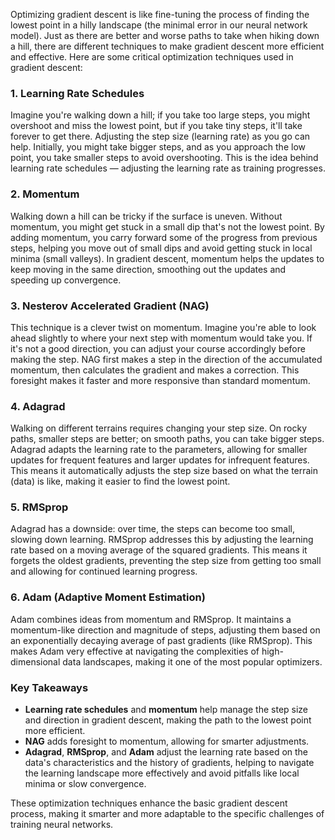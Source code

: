 Optimizing gradient descent is like fine-tuning the process of finding the lowest point in a hilly landscape (the minimal error in our neural network model). Just as there are better and worse paths to take when hiking down a hill, there are different techniques to make gradient descent more efficient and effective. Here are some critical optimization techniques used in gradient descent:

### 1. **Learning Rate Schedules**

Imagine you're walking down a hill; if you take too large steps, you might overshoot and miss the lowest point, but if you take tiny steps, it'll take forever to get there. Adjusting the step size (learning rate) as you go can help. Initially, you might take bigger steps, and as you approach the low point, you take smaller steps to avoid overshooting. This is the idea behind learning rate schedules — adjusting the learning rate as training progresses.

### 2. **Momentum**

Walking down a hill can be tricky if the surface is uneven. Without momentum, you might get stuck in a small dip that's not the lowest point. By adding momentum, you carry forward some of the progress from previous steps, helping you move out of small dips and avoid getting stuck in local minima (small valleys). In gradient descent, momentum helps the updates to keep moving in the same direction, smoothing out the updates and speeding up convergence.

### 3. **Nesterov Accelerated Gradient (NAG)**

This technique is a clever twist on momentum. Imagine you're able to look ahead slightly to where your next step with momentum would take you. If it's not a good direction, you can adjust your course accordingly before making the step. NAG first makes a step in the direction of the accumulated momentum, then calculates the gradient and makes a correction. This foresight makes it faster and more responsive than standard momentum.

### 4. **Adagrad**

Walking on different terrains requires changing your step size. On rocky paths, smaller steps are better; on smooth paths, you can take bigger steps. Adagrad adapts the learning rate to the parameters, allowing for smaller updates for frequent features and larger updates for infrequent features. This means it automatically adjusts the step size based on what the terrain (data) is like, making it easier to find the lowest point.

### 5. **RMSprop**

Adagrad has a downside: over time, the steps can become too small, slowing down learning. RMSprop addresses this by adjusting the learning rate based on a moving average of the squared gradients. This means it forgets the oldest gradients, preventing the step size from getting too small and allowing for continued learning progress.

### 6. **Adam (Adaptive Moment Estimation)**

Adam combines ideas from momentum and RMSprop. It maintains a momentum-like direction and magnitude of steps, adjusting them based on an exponentially decaying average of past gradients (like RMSprop). This makes Adam very effective at navigating the complexities of high-dimensional data landscapes, making it one of the most popular optimizers.

### Key Takeaways

- **Learning rate schedules** and **momentum** help manage the step size and direction in gradient descent, making the path to the lowest point more efficient.
- **NAG** adds foresight to momentum, allowing for smarter adjustments.
- **Adagrad**, **RMSprop**, and **Adam** adjust the learning rate based on the data's characteristics and the history of gradients, helping to navigate the learning landscape more effectively and avoid pitfalls like local minima or slow convergence.

These optimization techniques enhance the basic gradient descent process, making it smarter and more adaptable to the specific challenges of training neural networks.
